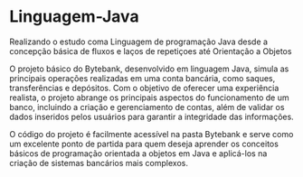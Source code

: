 # Linguagem-Java
Realizando o estudo coma Linguagem de programação Java desde a concepção básica de fluxos e laços de repetiçoes até Orientação a Objetos

O projeto básico do Bytebank, desenvolvido em linguagem Java, simula as principais operações realizadas em uma conta bancária, como saques, transferências e depósitos. Com o objetivo de oferecer uma experiência realista, o projeto abrange os principais aspectos do funcionamento de um banco, incluindo a criação e gerenciamento de contas, além de validar os dados inseridos pelos usuários para garantir a integridade das informações. 

O código do projeto é facilmente acessível na pasta Bytebank e serve como um excelente ponto de partida para quem deseja aprender os conceitos básicos de programação orientada a objetos em Java e aplicá-los na criação de sistemas bancários mais complexos.
